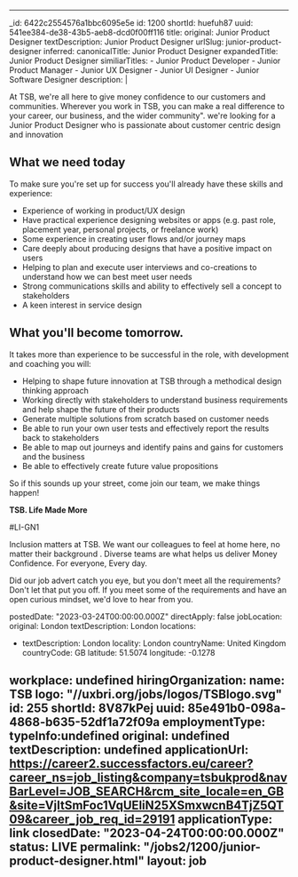 
---
_id: 6422c2554576a1bbc6095e5e 
id: 1200
shortId: huefuh87
uuid: 541ee384-de38-43b5-aeb8-dcd0f00ff116
title:
  original: Junior Product Designer
  textDescription: Junior Product Designer
  urlSlug: junior-product-designer
  inferred:
    canonicalTitle: Junior Product Designer
    expandedTitle: Junior Product Designer
    similiarTitles: 
      - Junior Product Developer
      - Junior Product Manager
      - Junior UX Designer
      - Junior UI Designer
      - Junior Software Designer
description: | 
  <p>At TSB, we're all here to give money confidence to our customers and communities. Wherever you work in TSB, you can make a real difference to your career, our business, and the wider community". we're looking for a Junior Product Designer who is passionate about customer centric design and innovation</p>
<h2 id="what-we-need-today">What we need today</h2>
<p>To make sure you're set up for success you'll already have these skills and experience:</p>
<ul>
<li>Experience of working in product/UX design</li>
<li>Have practical experience designing websites or apps (e.g. past role, placement year, personal projects, or freelance work)</li>
<li>Some experience in creating user flows and/or journey maps</li>
<li>Care deeply about producing designs that have a positive impact on users</li>
<li>Helping to plan and execute user interviews and co-creations to understand how we can best meet user needs</li>
<li>Strong communications skills and ability to effectively sell a concept to stakeholders</li>
<li>A keen interest in service design</li>
</ul>
<h2 id="what-youll-become-tomorrow">What you'll become tomorrow.</h2>
<p>It takes more than experience to be successful in the role, with development and coaching you will:</p>
<ul>
<li>Helping to shape future innovation at TSB through a methodical design thinking approach</li>
<li>Working directly with stakeholders to understand business requirements and help shape the future of their products</li>
<li>Generate multiple solutions from scratch based on customer needs</li>
<li>Be able to run your own user tests and effectively report the results back to stakeholders</li>
<li>Be able to map out journeys and identify pains and gains for customers and the business</li>
<li>Be able to effectively create future value propositions</li>
</ul>
<p>So if this sounds up your street, come join our team, we make things happen!</p>
<p><strong>TSB. Life Made More</strong></p>
<p>#LI-GN1</p>
<p> Inclusion matters at TSB. We want our colleagues to feel at home here, no matter their background . Diverse teams are what helps us deliver Money Confidence. For everyone, Every day.</p>
<p>Did our job advert catch you eye, but you don't meet all the requirements? Don't let that put you off. If you meet some of the requirements and have an open curious mindset, we'd love to hear from you. </p>

postedDate: "2023-03-24T00:00:00.000Z"
directApply: false
jobLocation: 
  original: London
  textDescription: London
  locations:
  - textDescription: London
    locality: London
    countryName: United Kingdom
    countryCode: GB
    latitude: 51.5074
    longitude: -0.1278
  
  workplace: undefined
hiringOrganization:
  name: TSB
  logo: "//uxbri.org/jobs/logos/TSBlogo.svg"
  id: 255
  shortId: 8V87kPej
  uuid: 85e491b0-098a-4868-b635-52df1a72f09a
employmentType:
  typeInfo:undefined
  original: undefined
  textDescription: undefined
applicationUrl: https://career2.successfactors.eu/career?career_ns=job_listing&company=tsbukprod&navBarLevel=JOB_SEARCH&rcm_site_locale=en_GB&site=VjItSmFoc1VqUEliN25XSmxwcnB4TjZ5QT09&career_job_req_id=29191
applicationType: link
closedDate: "2023-04-24T00:00:00.000Z"
status: LIVE
permalink: "/jobs2/1200/junior-product-designer.html"
layout: job
---
